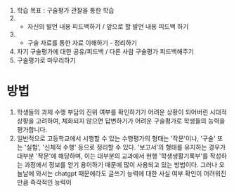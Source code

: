 1. 학습 목표 : 구술평가 관찰을 통한 학습
2.  - 자신의 발언 내용 피드백하기 / 앞으로 할 발언 내용 피드백 하기
3.  - 구술 자료를 통한 자료 이해하기 - 정리하기
4. 자기 구술평가에 대한 공유/피드백 / 다른 사람 구술평가 피드백해주기
5. 구술평가로 마무리하기


# 방법
1. 학생들의 과제 수행 부담의 진위 여부를 확인하기가 어려운 상황이 되어버린 시대적 상황을 고려하여, 체화되지 않으면 답변하기가 어려운 구술평가로 학생들의 능력을 평가합니다.
2. 일반적으로 고등학교에서 시행할 수 있는 수행평가의 형태는 '작문'이나, '구술' 또는 '실험', '신체적 수행' 등으로 정리할 수 있다. '보고서'의 형태를 유지하는 경우가 대부분 '작문'에 해당하며, 이는 대부분의 교과에서 현행 '학생생활기록부'를 작성하는 과정에서 정보를 얻기 용이하기 때문에 많이 사용되고 있는 방법이다. 그러나 오늘날에 와서는 chatgpt 때문에라도 글쓰기 능력에 대한 사실 여부 확인이 어려워진 만큼 즉각적인 능력이
## 